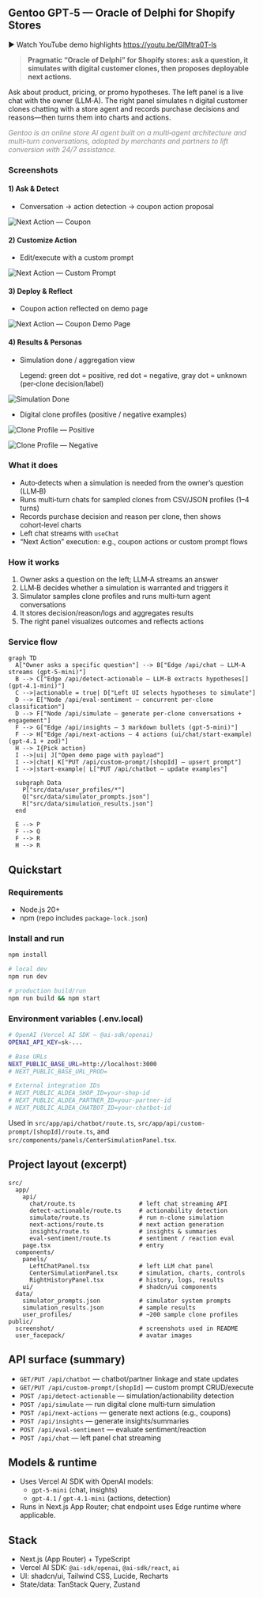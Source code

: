 ## Gentoo GPT‑5 — Oracle of Delphi for Shopify Stores

▶️ Watch YouTube demo highlights https://youtu.be/GlMtra0T-ls

> **Pragmatic “Oracle of Delphi” for Shopify stores: ask a question, it simulates with digital customer clones, then proposes deployable next actions.**

Ask about product, pricing, or promo hypotheses. The left panel is a live chat with the owner (LLM‑A). The right panel simulates n digital customer clones chatting with a store agent and records purchase decisions and reasons—then turns them into charts and actions.

<span style="color: #888888;">*Gentoo is an online store AI agent built on a multi‑agent architecture and multi‑turn conversations, adopted by merchants and partners to lift conversion with 24/7 assistance.*</span>

### Screenshots

#### 1) Ask & Detect
- Conversation → action detection → coupon action proposal

![Next Action — Coupon](./public/screenshot/next-action-coupon.png)

#### 2) Customize Action
- Edit/execute with a custom prompt

![Next Action — Custom Prompt](./public/screenshot/next-action-custom-prompt.png)

#### 3) Deploy & Reflect
- Coupon action reflected on demo page

![Next Action — Coupon Demo Page](./public/screenshot/next-action-coupon-demopage.png)

#### 4) Results & Personas
- Simulation done / aggregation view

  Legend: green dot = positive, red dot = negative, gray dot = unknown (per‑clone decision/label)

![Simulation Done](./public/screenshot/simulation-done.png)

- Digital clone profiles (positive / negative examples)

![Clone Profile — Positive](./public/screenshot/clone-profile-positive.png)

![Clone Profile — Negative](./public/screenshot/clone-profile-negative.png)

### What it does

- Auto‑detects when a simulation is needed from the owner’s question (LLM‑B)
- Runs multi‑turn chats for sampled clones from CSV/JSON profiles (1–4 turns)
- Records purchase decision and reason per clone, then shows cohort‑level charts
- Left chat streams with `useChat`
- “Next Action” execution: e.g., coupon actions or custom prompt flows

### How it works

1. Owner asks a question on the left; LLM‑A streams an answer
2. LLM‑B decides whether a simulation is warranted and triggers it
3. Simulator samples clone profiles and runs multi‑turn agent conversations
4. It stores decision/reason/logs and aggregates results
5. The right panel visualizes outcomes and reflects actions

### Service flow

```mermaid
graph TD
  A["Owner asks a specific question"] --> B["Edge /api/chat — LLM-A streams (gpt-5-mini)"]
  B --> C["Edge /api/detect-actionable — LLM-B extracts hypotheses[] (gpt-4.1-mini)"]
  C -->|actionable = true| D["Left UI selects hypotheses to simulate"]
  D --> E["Node /api/eval-sentiment — concurrent per-clone classification"]
  D --> F["Node /api/simulate — generate per-clone conversations + engagement"]
  F --> G["Edge /api/insights — 3 markdown bullets (gpt-5-mini)"]
  F --> H["Edge /api/next-actions — 4 actions (ui/chat/start-example) (gpt-4.1 + zod)"]
  H --> I{Pick action}
  I -->|ui| J["Open demo page with payload"]
  I -->|chat| K["PUT /api/custom-prompt/[shopId] — upsert prompt"]
  I -->|start-example| L["PUT /api/chatbot — update examples"]

  subgraph Data
    P["src/data/user_profiles/*"]
    Q["src/data/simulator_prompts.json"]
    R["src/data/simulation_results.json"]
  end

  E --> P
  F --> Q
  F --> R
  H --> R
```

## Quickstart

### Requirements

- Node.js 20+
- npm (repo includes `package-lock.json`)

### Install and run

```bash
npm install

# local dev
npm run dev

# production build/run
npm run build && npm start
```

### Environment variables (.env.local)

```bash
# OpenAI (Vercel AI SDK — @ai-sdk/openai)
OPENAI_API_KEY=sk-...

# Base URLs
NEXT_PUBLIC_BASE_URL=http://localhost:3000
# NEXT_PUBLIC_BASE_URL_PROD=

# External integration IDs
# NEXT_PUBLIC_ALDEA_SHOP_ID=your-shop-id
# NEXT_PUBLIC_ALDEA_PARTNER_ID=your-partner-id
# NEXT_PUBLIC_ALDEA_CHATBOT_ID=your-chatbot-id
```

Used in `src/app/api/chatbot/route.ts`, `src/app/api/custom-prompt/[shopId]/route.ts`, and `src/components/panels/CenterSimulationPanel.tsx`.

## Project layout (excerpt)

```text
src/
  app/
    api/
      chat/route.ts                  # left chat streaming API
      detect-actionable/route.ts     # actionability detection
      simulate/route.ts              # run n-clone simulation
      next-actions/route.ts          # next action generation
      insights/route.ts              # insights & summaries
      eval-sentiment/route.ts        # sentiment / reaction eval
    page.tsx                         # entry
  components/
    panels/
      LeftChatPanel.tsx              # left LLM chat panel
      CenterSimulationPanel.tsx      # simulation, charts, controls
      RightHistoryPanel.tsx          # history, logs, results
    ui/                              # shadcn/ui components
  data/
    simulator_prompts.json           # simulator system prompts
    simulation_results.json          # sample results
    user_profiles/                   # ~200 sample clone profiles
public/
  screenshot/                        # screenshots used in README
  user_facepack/                     # avatar images
```

## API surface (summary)

- `GET/PUT /api/chatbot` — chatbot/partner linkage and state updates
- `GET/PUT /api/custom-prompt/[shopId]` — custom prompt CRUD/execute
- `POST /api/detect-actionable` — simulation/actionability detection
- `POST /api/simulate` — run digital clone multi‑turn simulation
- `POST /api/next-actions` — generate next actions (e.g., coupons)
- `POST /api/insights` — generate insights/summaries
- `POST /api/eval-sentiment` — evaluate sentiment/reaction
- `POST /api/chat` — left panel chat streaming

## Models & runtime

- Uses Vercel AI SDK with OpenAI models:
  - `gpt-5-mini` (chat, insights)
  - `gpt-4.1` / `gpt-4.1-mini` (actions, detection)
- Runs in Next.js App Router; chat endpoint uses Edge runtime where applicable.

## Stack

- Next.js (App Router) + TypeScript
- Vercel AI SDK: `@ai-sdk/openai`, `@ai-sdk/react`, `ai`
- UI: shadcn/ui, Tailwind CSS, Lucide, Recharts
- State/data: TanStack Query, Zustand
